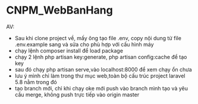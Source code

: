 # CNPM_WebBanHang

AV:
+ Sau khi clone project về, mấy ông tạo file .env, copy nội dung từ file .env.example sang và sửa cho phù hợp với cấu hình máy
+ chạy lệnh composer install để load package
+ chạy 2 lệnh
php artisan key:generate,
php artisan config:cache
để tạo key
+ sau đó chạy php artisan serve,vào localhost:8000 để xem chạy ổn chưa
+ lưu ý mình chỉ làm trong thư mục web,toàn bộ cấu trúc project laravel 5.8 nằm trong đó
+ tạo branch mới, chỉ khi chạy oke mới push vào branch mình tạo và yêu cầu merge, không push trực tiếp vào origin master
